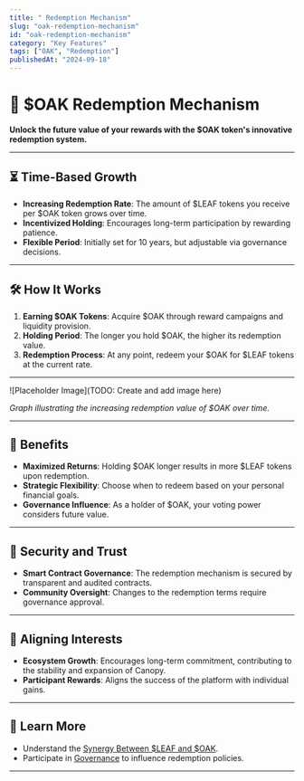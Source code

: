 ```yaml
---
title: " Redemption Mechanism"
slug: "oak-redemption-mechanism"
id: "oak-redemption-mechanism"
category: "Key Features"
tags: ["OAK", "Redemption"]
publishedAt: "2024-09-18"
---
```


# 🌳 $OAK Redemption Mechanism

**Unlock the future value of your rewards with the $OAK token's innovative redemption system.**

---

## ⏳ **Time-Based Growth**

- **Increasing Redemption Rate**: The amount of $LEAF tokens you receive per $OAK token grows over time.
- **Incentivized Holding**: Encourages long-term participation by rewarding patience.
- **Flexible Period**: Initially set for 10 years, but adjustable via governance decisions.

---

## 🛠️ **How It Works**

1. **Earning $OAK Tokens**: Acquire $OAK through reward campaigns and liquidity provision.
2. **Holding Period**: The longer you hold $OAK, the higher its redemption value.
3. **Redemption Process**: At any point, redeem your $OAK for $LEAF tokens at the current rate.

---

![Placeholder Image](TODO: Create and add image here)

*Graph illustrating the increasing redemption value of $OAK over time.*

---

## 🎯 **Benefits**

- **Maximized Returns**: Holding $OAK longer results in more $LEAF tokens upon redemption.
- **Strategic Flexibility**: Choose when to redeem based on your personal financial goals.
- **Governance Influence**: As a holder of $OAK, your voting power considers future value.

---

## 🔐 **Security and Trust**

- **Smart Contract Governance**: The redemption mechanism is secured by transparent and audited contracts.
- **Community Oversight**: Changes to the redemption terms require governance approval.

---

## 🤝 **Aligning Interests**

- **Ecosystem Growth**: Encourages long-term commitment, contributing to the stability and expansion of Canopy.
- **Participant Rewards**: Aligns the success of the platform with individual gains.

---

## 📖 **Learn More**

- Understand the [Synergy Between $LEAF and $OAK](../token-utility-and-purpose/synergy-between-leaf-and-oak).
- Participate in [Governance](../governance/voting-process) to influence redemption policies.

---
